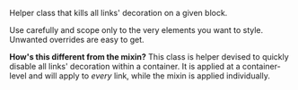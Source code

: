 Helper class that kills all links' decoration on a given block.

Use carefully and scope only to the very elements you want to style. Unwanted overrides are easy to get.

__How's this different from the mixin?__ This class is helper devised to quickly disable all links' decoration within a container. It is applied at a container-level and will apply to _every_ link, while the mixin is applied individually.